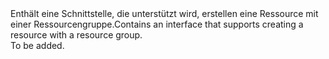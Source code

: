 <Namespace Name="Microsoft.Azure.Management.ResourceManager.Fluent.Core.IndependentChild.Definition">
  <Docs>
    <summary><span data-ttu-id="12514-101">Enthält eine Schnittstelle, die unterstützt wird, erstellen eine Ressource mit einer Ressourcengruppe.</span><span class="sxs-lookup"><span data-stu-id="12514-101">Contains an interface that supports creating a resource with a resource group.</span></span></summary> 
    <remarks>To be added.</remarks>
  </Docs>
</Namespace>
